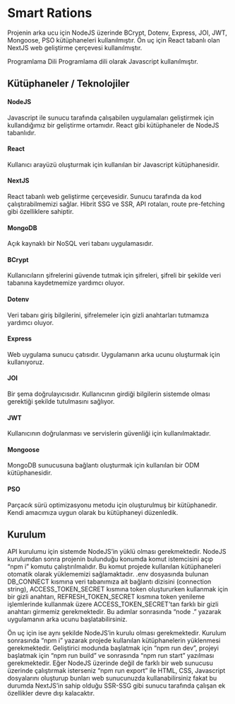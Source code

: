# Smart Rations

Projenin arka ucu için NodeJS üzerinde BCrypt, Dotenv, Express, JOI, JWT, Mongoose, PSO kütüphaneleri kullanılmıştır. Ön uç için React tabanlı olan NextJS web geliştirme çerçevesi kullanılmıştır.
 
Programlama Dili
Programlama dili olarak Javascript kullanılmıştır.
 
 ##
 
## Kütüphaneler / Teknolojiler

#### NodeJS
Javascript ile sunucu tarafında çalışabilen uygulamaları geliştirmek için kullandığımız bir geliştirme ortamıdır. React gibi kütüphaneler de NodeJS tabanlıdır.
#### React
Kullanıcı arayüzü oluşturmak için kullanılan bir Javascript kütüphanesidir.
#### NextJS 
React tabanlı web geliştirme çerçevesidir. Sunucu tarafında da kod çalıştırabilmemizi sağlar. Hibrit SSG ve SSR, API rotaları, route pre-fetching gibi özelliklere sahiptir.
#### MongoDB 
Açık kaynaklı bir NoSQL veri tabanı uygulamasıdır.
#### BCrypt
Kullanıcıların şifrelerini güvende tutmak için şifreleri, şifreli bir şekilde veri tabanına kaydetmemize yardımcı oluyor.
#### Dotenv 
Veri tabanı giriş bilgilerini, şifrelemeler için gizli anahtarları tutmamıza yardımcı oluyor.
#### Express
Web uygulama sunucu çatısıdır. Uygulamanın arka ucunu oluşturmak için kullanıyoruz.
#### JOI 
Bir şema doğrulayıcısıdır. Kullanıcının girdiği bilgilerin sistemde olması gerektiği şekilde tutulmasını sağlıyor.
#### JWT 
Kullanıcının doğrulanması ve servislerin güvenliği için kullanılmaktadır.
#### Mongoose 
MongoDB sunucusuna bağlantı oluşturmak için kullanılan bir ODM kütüphanesidir.
#### PSO
Parçacık sürü optimizasyonu metodu için oluşturulmuş bir kütüphanedir. Kendi amacımıza uygun olarak bu kütüphaneyi düzenledik.

##

## Kurulum

API kurulumu için sistemde NodeJS’in yüklü olması gerekmektedir. NodeJS kurulumdan sonra projenin bulunduğu konumda komut istemcisini açıp “npm i” komutu çalıştırılmalıdır. Bu komut projede kullanılan kütüphaneleri otomatik olarak yüklememizi sağlamaktadır.
.env dosyasında bulunan DB_CONNECT kısmına veri tabanımıza ait bağlantı dizisini (connection string), ACCESS_TOKEN_SECRET kısmına token oluştururken kullanmak için bir gizli anahtarı, REFRESH_TOKEN_SECRET kısmına token yenileme işlemlerinde kullanmak üzere ACCESS_TOKEN_SECRET’tan farklı bir gizli anahtarı girmemiz gerekmektedir.
Bu adımlar sonrasında “node .” yazarak uygulamanın arka ucunu başlatabilirsiniz.
 
Ön uç için ise aynı şekilde NodeJS’in kurulu olması gerekmektedir. Kurulum sonrasında “npm i” yazarak projede kullanılan kütüphanelerin yüklenmesi gerekmektedir. Geliştirici modunda başlatmak için “npm run dev”, projeyi başlatmak için “npm run build” ve sonrasında “npm run start” yazılması gerekmektedir. Eğer NodeJS üzerinde değil de farklı bir web sunucusu üzerinde çalıştırmak isterseniz “npm run export” ile HTML, CSS, Javascript dosyalarını oluşturup bunları web sunucunuzda kullanabilirsiniz fakat bu durumda NextJS’in sahip olduğu SSR-SSG gibi sunucu tarafında çalışan ek özellikler devre dışı kalacaktır. 
